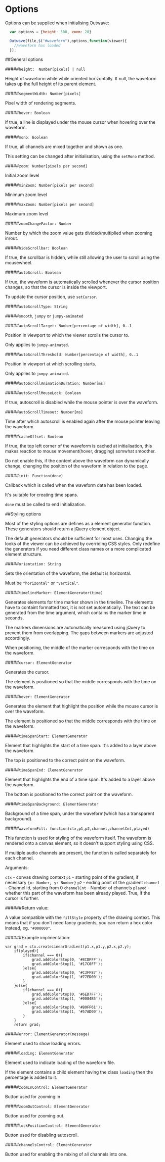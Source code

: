 Options
=======

Options can be supplied when initialising Outwave:

```JavaScript
  var options = {height: 300, zoom: 20}

  Outwave(file,$("#waveform"),options,function(viewer){
    //waveform has loaded
  });
```

##General options

#####`height:  Number[pixels] | null`

Height of waveform while while oriented horizontally. If null, the waveform takes up the full height of its parent element.

#####`segmentWidth: Number[pixels]`

Pixel width of rendering segments.

#####`hover: Boolean`

If true, a line is displayed under the mouse cursor when hovering over the waveform.

#####`mono: Boolean`

If true, all channels are mixed together and shown as one.

This setting can be changed after initialisation, using the `setMono` method.

#####`zoom: Number[pixels per second]`

Initial zoom level

#####`minZoom: Number[pixels per second]`

Minimum zoom level

#####`maxZoom: Number[pixels per second]`

Maximum zoom level

#####`zoomChangeFactor: Number`

Number by which the zoom value gets divided/multiplied when zooming in/out.

#####`hideScrollbar: Boolean`

If true, the scrollbar is hidden, while still allowing the user to scroll using the mousewheel.

#####`autoScroll: Boolean`

If true, the waveform is automatically scrolled whenever the cursor position changes, so that the cursor is inside the viewport.

To update the cursor position, use `setCursor`.

#####`autoScrollType: String`

#####`smooth`, `jumpy` or `jumpy-animated`

#####`autoScrollTarget: Number[percentage of width], 0..1`

Position in viewport to which the viewer scrolls the cursor to.

Only applies to `jumpy-animated`.

#####`autoScrollThreshold: Number[percentage of width], 0..1`

Position in viewport at which scrolling starts.

Only applies to `jumpy-animated`.

#####`autoScrollAnimationDuration: Number[ms]`

#####`autoScrollMouseLock: Boolean`

If true, autoscroll is disabled while the mouse pointer is over the waveform.

#####`autoScrollTimeout: Number[ms]`

Time after which autoscroll is enabled again after the mouse pointer leaving the waveform.

#####`cacheOffset: Boolean`

If true, the top left corner of the waveform is cached at initialisation, this makes reaction to mouse movement(hover, dragging) somwhat smoother.

Do not enable this, if the content above the waveform can dynamically change, changing the position of the waveform in relation to the page.

#####`init: Function(done)`

Callback which is called when the waveform data has been loaded.

It's suitable for creating time spans.

`done` must be called to end initialization.


##Styling options

Most of the styling options are defines as a element generator function. These generators should return a jQuery element object.

The default generators should be sufficient for most uses. Changing the looks of the viewer can be achieved by overriding CSS styles. Only redefine the generators if you need different class names or a more complicated element structure.

#####`orientation: String`

Sets the orientation of the waveform, the default is horizontal.

Must be `"horizontal"` or `"vertical"`.


#####`timelineMarker: ElementGenerator(time)`

Generates elements for time marker shown in the timeline. The elements have to containt formatted text, it is not set automatically. The text can be generated from the time argument, which contains the marker time in seconds.

The markers dimensions are automatically measured using jQuery to prevent them from overlapping. The gaps between markers are adjusted accordingly.

When positioning, the middle of the marker corresponds with the time on the waveform.

#####`cursor: ElementGenerator`

Generates the cursor.

The element is positioned so that the middle corresponds  with the time on the waveform.

#####`hover: ElementGenerator`

Generates the element that highlight the position while the mouse cursor is over the waveform.

The element is positioned so that the middle corresponds  with the time on the waveform.

#####`timeSpanStart: ElementGenerator`

Element that highlights the start of a time span. It's added to a layer above the waveform.

The top is positioned to the correct point on the waveform.

#####`timeSpanEnd: ElementGenerator`

Element that highlights the end of a time span. It's added to a layer above the waveform.

The bottom is positioned to the correct point on the waveform.

#####`timeSpanBackground: ElementGenerator`

Background of a time span, under the waveform(which has a transparent background).


#####`waveformFill: function(ctx,p1,p2,channel,channelCnt,played)`

This function is used for styling of the waveform itself. The waveform is rendered onto a canvas element, so it doesn't support styling using CSS.

If multiple audio channels are present, the function is called separately for each channel. 

Arguments:

`ctx` - convas drawing context
`p1` - starting point of the gradient, if necessary `{x: Number, y: Number}`
`p2` - ending point of the gradient
`channel` - Channel id, starting from 0
`channelCnt` - Number of channels
`played` - whether this part of the waveform has been already played. True, if the cursor is further.

######Return value:

A value compatible with the `fillStyle` property of the drawing context. This means that if you don't need fancy gradients, you can return a hex color instead, eg. `"#000000"`.

######Example implmentation:

```
var grad = ctx.createLinearGradient(p1.x,p1.y,p2.x,p2.y);
    if(played){
        if(channel === 0){
            grad.addColorStop(0, '#8CDFFF');
            grad.addColorStop(1, '#17C0FF');
        }else{
            grad.addColorStop(0, '#C3FF87');
            grad.addColorStop(1, '#77ED00');
        }
    }else{
        if(channel === 0){
            grad.addColorStop(0, '#6ED7FF');
            grad.addColorStop(1, '#0084B5');
        }else{
            grad.addColorStop(0, '#B0FF61');
            grad.addColorStop(1, '#57AD00');
        }               
    }
    return grad;
```


#####`error: ElementGenerator(message)`

Element used to show loading errors. 

#####`loading: ElementGenerator`

Element used to indicate loading of the waveform file.

If the element contains a child element having the class `loading` then the percentage is added to it.

#####`zoomInControl: ElementGenerator`

Button used for zooming in

#####`zoomOutControl: ElementGenerator`

Button used for zooming out.

#####`lockPositionControl: ElementGenerator`

Button used for disabling autoscroll.

#####`channelsControl: ElementGenerator`

Button used for enabling the mixing of all channels into one.



